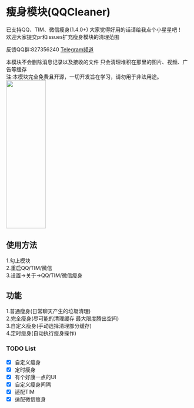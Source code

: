 # 瘦身模块(QQCleaner)
已支持QQ、TIM、微信瘦身(1.4.0+) 大家觉得好用的话请给我点个小星星吧！   
欢迎大家提交pr和issues扩充瘦身模块的清理范围    

反馈QQ群:827356240 [Telegram频道](https://t.me/QQCleanerCh)   

本模块不会删除消息记录以及接收的文件 只会清理堆积在那里的图片、视频、广告等缓存    
注:本模块完全免费且开源，一切开发旨在学习，请勿用于非法用途。   
<img src="https://github.com/KyuubiRan/QQCleaner/tree/master/image/module_preview.png" width="108" height="402">
## 使用方法
1.勾上模块     
2.重启QQ/TIM/微信   
3.设置->关于->QQ/TIM/微信瘦身   
## 功能
1.普通瘦身(日常聊天产生的垃圾清理)   
2.完全瘦身(尽可能的清理缓存 最大限度腾出空间)   
3.自定义瘦身(手动选择清理部分缓存)   
4.定时瘦身(自动执行瘦身操作)    
### TODO List
- [x] 自定义瘦身   
- [x] 定时瘦身    
- [x] 有个好康一点的UI   
- [x] 自定义瘦身间隔   
- [x] 适配TIM   
- [x] 适配微信瘦身    
